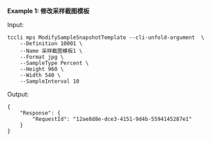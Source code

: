 **Example 1: 修改采样截图模板**



Input: 

```
tccli mps ModifySampleSnapshotTemplate --cli-unfold-argument  \
    --Definition 10001 \
    --Name 采样截图模板1 \
    --Format jpg \
    --SampleType Percent \
    --Height 960 \
    --Width 540 \
    --SampleInterval 10
```

Output: 
```
{
    "Response": {
        "RequestId": "12ae8d8e-dce3-4151-9d4b-5594145287e1"
    }
}
```

